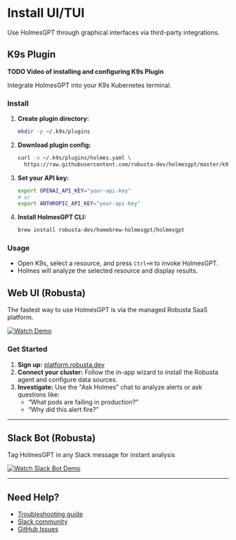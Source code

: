 # Install UI/TUI

Use HolmesGPT through graphical interfaces via third-party integrations.

## K9s Plugin
**TODO Video of installing and configuring K9s Plugin**

Integrate HolmesGPT into your K9s Kubernetes terminal.

### Install

1. **Create plugin directory:**
   ```bash
   mkdir -p ~/.k9s/plugins
   ```
2. **Download plugin config:**
   ```bash
   curl -o ~/.k9s/plugins/holmes.yaml \
     https://raw.githubusercontent.com/robusta-dev/holmesgpt/master/k9s-plugin.yaml
   ```
3. **Set your API key:**
   ```bash
   export OPENAI_API_KEY="your-api-key"
   # or
   export ANTHROPIC_API_KEY="your-api-key"
   ```
4. **Install HolmesGPT CLI:**
   ```bash
   brew install robusta-dev/homebrew-holmesgpt/holmesgpt
   ```

### Usage

- Open K9s, select a resource, and press `Ctrl+H` to invoke HolmesGPT.
- Holmes will analyze the selected resource and display results.


## Web UI (Robusta)

The fastest way to use HolmesGPT is via the managed Robusta SaaS platform.

[![Watch Demo](https://cdn.loom.com/sessions/thumbnails/388d98aad1a04823b9ed50d0161a4819-0ced91a0e8f80dcb-full-play.gif)](https://www.loom.com/share/388d98aad1a04823b9ed50d0161a4819?sid=a2a669b4-f092-4067-adcb-c8527fbcaa90)

### Get Started

1. **Sign up:** [platform.robusta.dev](https://platform.robusta.dev/signup/)
2. **Connect your cluster:** Follow the in-app wizard to install the Robusta agent and configure data sources.
3. **Investigate:** Use the "Ask Holmes" chat to analyze alerts or ask questions like:
   - “What pods are failing in production?”
   - “Why did this alert fire?”

---

## Slack Bot (Robusta)
Tag HolmesGPT in any Slack message for instant analysis


[![Watch Slack Bot Demo](https://cdn.loom.com/sessions/thumbnails/7a60a42e854e45368e9b7f9d3c36ae5f-65bd123629db6922-full-play.gif)](https://www.loom.com/share/7a60a42e854e45368e9b7f9d3c36ae5f?sid=bfed9efb-b607-416c-b481-c2a63d314a4b)

---

## Need Help?

- [Troubleshooting guide](../reference/troubleshooting.md)
- [Slack community](https://robustacommunity.slack.com)
- [GitHub Issues](https://github.com/robusta-dev/holmesgpt/issues)
